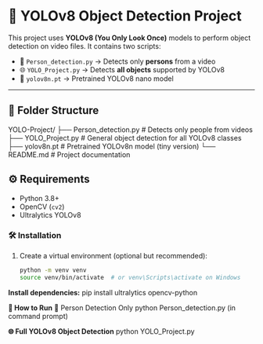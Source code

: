 # 🧠 YOLOv8 Object Detection Project

This project uses **YOLOv8 (You Only Look Once)** models to perform object detection on video files. It contains two scripts:

- 🎯 `Person_detection.py` → Detects only **persons** from a video  
- 🌐 `YOLO_Project.py` → Detects **all objects** supported by YOLOv8  
- 🧠 `yolov8n.pt` → Pretrained YOLOv8 nano model

---

## 📂 Folder Structure

YOLO-Project/
├── Person_detection.py # Detects only people from videos
├── YOLO_Project.py # General object detection for all YOLOv8 classes
├── yolov8n.pt # Pretrained YOLOv8n model (tiny version)
└── README.md # Project documentation

## ⚙️ Requirements

- Python 3.8+
- OpenCV (`cv2`)
- Ultralytics YOLOv8

### 🛠️ Installation

1. Create a virtual environment (optional but recommended):
   ```bash
   python -m venv venv
   source venv/bin/activate  # or venv\Scripts\activate on Windows

**Install dependencies:**
   pip install ultralytics opencv-python

**🚀 How to Run**
👤 Person Detection Only
python Person_detection.py (in command prompt)

**🌐 Full YOLOv8 Object Detection**
python YOLO_Project.py
